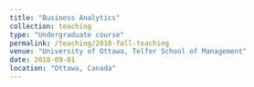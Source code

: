 ```yaml
---
title: "Business Analytics"
collection: teaching
type: "Undergraduate course"
permalink: /teaching/2018-fall-teaching
venue: "University of Ottawa, Telfer School of Management"
date: 2018-09-01
location: "Ottawa, Canada"
---
```

